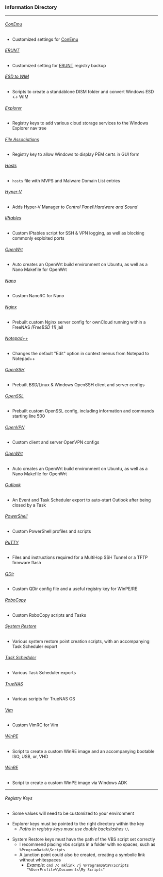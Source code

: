 ### Information Directory ###
---

###### [ConEmu](ConEmu) ######
- Customized settings for [ConEmu](https://conemu.github.io/)

###### [ERUNT](ERUNT) ######
- Customized setting for [ERUNT](http://www.larshederer.homepage.t-online.de/erunt/) registry backup

###### [ESD to WIM](ESD%20to%20WIM) ######
- Scripts to create a standablone DISM folder and convert Windows ESD <-> WIM

###### [Explorer](Explorer) ######
- Registry keys to add various cloud storage services to the Windows Explorer nav tree

###### [File Associations](File%20Associations) ######
- Registry key to allow Windows to display PEM certs in GUI form

###### [Hosts](Hosts) ######
- `hosts` file with MVPS and Malware Domain List entries

###### [Hyper-V](Hyper-V) ######
- Adds Hyper-V Manager to _Control Panel\Hardware and Sound_

###### [IPtables](IPtables) ######
- Custom IPtables script for SSH & VPN logging, as well as blocking commonly exploited ports

###### [OpenWrt](LEDE) ######
- Auto creates an OpenWrt build environment on Ubuntu, as well as a Nano Makefile for OpenWrt

###### [Nano](Nano) ######
- Custom NanoRC for Nano

###### [Nginx](Nginx) ######
- Prebuilt custom Nginx server config for ownCloud running within a FreeNAS _[FreeBSD 11]_ jail

###### [Notepad++](Notepad++) ######
- Changes the default "Edit" option in context menus from Notepad to Notepad++

###### [OpenSSH](OpenSSH) ######
- Prebuilt BSD/Linux & Windows OpenSSH client and server configs

###### [OpenSSL](OpenSSL) ######
- Prebuilt custom OpenSSL config, including information and commands starting line 500

###### [OpenVPN](OpenVPN) ######
- Custom client and server OpenVPN configs

###### [OpenWrt](OpenWrt) ######
- Auto creates an OpenWrt build environment on Ubuntu, as well as a Nano Makefile for OpenWrt

###### [Outlook](Outlook) ######
- An Event and Task Scheduler export to auto-start Outlook after being closed by a Task

###### [PowerShell](Powershell) ######
- Custom PowerShell profiles and scripts

###### [PuTTY](PuTTY) ######
- Files and instructions required for a MultiHop SSH Tunnel or a TFTP firmware flash

###### [QDir](QDir) ######
- Custom QDir config file and a useful registry key for WinPE/RE

###### [RoboCopy](RoboCopy) ######
- Custom RoboCopy scripts and Tasks

###### [System Restore](System%20Restore) ######
- Various system restore point creation scripts, with an accompanying Task Scheduler export

###### [Task Scheduler](Task%20Scheduler) ######
- Various Task Scheduler exports

###### [TrueNAS](TrueNAS) ######
- Various scripts for TrueNAS OS

###### [Vim](Vim) ######
- Custom VimRC for Vim

###### [WinPE](WinPE) ######
- Script to create a custom WinRE image and an accompanying bootable ISO, USB, or, VHD

###### [WinRE](WinRE) ######
- Script to create a custom WinPE image via Windows ADK

---

###### _Registry Keys_ ######
  - Some values will need to be customized to your environment
<br></br>
  - Explorer keys must be pointed to the right directory within the key
    - _Paths in registry keys must use double backslashes_  `\\`
<br></br>
- System Restore keys must have the path of the VBS script set correctly
    - I recommend placing vbs scripts in a folder with no spaces, such as `%ProgramData%\Scripts`
    - A junction point could also be created, creating a symbolic link without whitespaces
        - _Example:_ `cmd /c mklink /j %ProgramData%\Scripts "%UserProfile%\Documents\My Scripts"`
